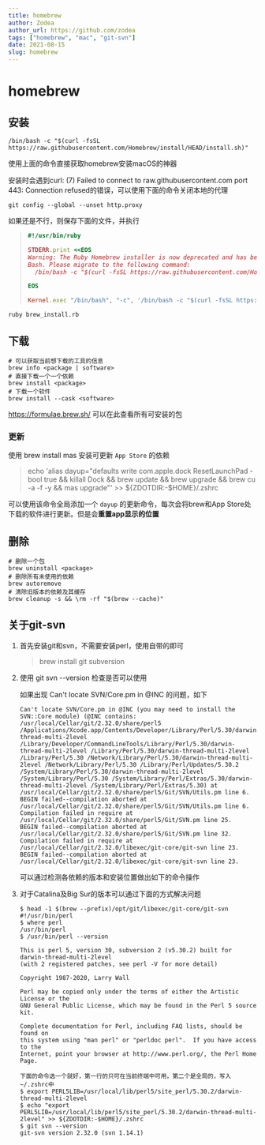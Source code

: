 ```yaml
---
title: homebrew
author: Zodea
author_url: https://github.com/zodea
tags: ["homebrew", "mac", "git-svn"]
date: 2021-08-15
slug: homebrew
---
```


# homebrew

## 安装

```shell
/bin/bash -c "$(curl -fsSL https://raw.githubusercontent.com/Homebrew/install/HEAD/install.sh)"
```

使用上面的命令直接获取homebrew安装macOS的神器

安装时会遇到curl: (7) Failed to connect to raw.githubusercontent.com port 443: Connection refused的错误，可以使用下面的命令关闭本地的代理

```shell
git config --global --unset http.proxy
```

如果还是不行，则保存下面的文件，并执行

> ```ruby
> #!/usr/bin/ruby
>
> STDERR.print <<EOS
> Warning: The Ruby Homebrew installer is now deprecated and has been rewritten in
> Bash. Please migrate to the following command:
>   /bin/bash -c "$(curl -fsSL https://raw.githubusercontent.com/Homebrew/install/HEAD/install.sh)"
>
> EOS
>
> Kernel.exec "/bin/bash", "-c", '/bin/bash -c "$(curl -fsSL https://raw.githubusercontent.com/Homebrew/install/HEAD/install.sh)"'
> ```

```shell
ruby brew_install.rb
```

<!--truncate-->

## 下载
```shell
# 可以获取当前想下载的工具的信息
brew info <package | software>
# 直接下载一个一个依赖
brew install <package>
# 下载一个软件
brew install --cask <software>
```

https://formulae.brew.sh/ 可以在此查看所有可安装的包

### 更新
使用 brew install mas 安装可更新 `App Store` 的依赖
> echo 'alias dayup="defaults write com.apple.dock ResetLaunchPad -bool true && killall Dock && brew update && brew upgrade && brew cu -a -f -y && mas upgrade"' >> ${ZDOTDIR:-$HOME}/.zshrc

可以使用该命令全局添加一个 `dayup` 的更新命令，每次会将brew和App Store处下载的软件进行更新。但是会**重置app显示的位置**

## 删除

```shell
# 删除一个包
brew uninstall <package>
# 删除所有未使用的依赖
brew autoremove
# 清除旧版本的依赖及其缓存
brew cleanup -s && \rm -rf "$(brew --cache)"
```





## 关于git-svn

1. 首先安装git和svn，不需要安装perl，使用自带的即可

   > brew install git subversion

2. 使用 git svn --version 检查是否可以使用

   如果出现 Can't locate SVN/Core.pm in @INC 的问题，如下

   ```
   Can't locate SVN/Core.pm in @INC (you may need to install the SVN::Core module) (@INC contains: /usr/local/Cellar/git/2.32.0/share/perl5 /Applications/Xcode.app/Contents/Developer/Library/Perl/5.30/darwin-thread-multi-2level /Library/Developer/CommandLineTools/Library/Perl/5.30/darwin-thread-multi-2level /Library/Perl/5.30/darwin-thread-multi-2level /Library/Perl/5.30 /Network/Library/Perl/5.30/darwin-thread-multi-2level /Network/Library/Perl/5.30 /Library/Perl/Updates/5.30.2 /System/Library/Perl/5.30/darwin-thread-multi-2level /System/Library/Perl/5.30 /System/Library/Perl/Extras/5.30/darwin-thread-multi-2level /System/Library/Perl/Extras/5.30) at /usr/local/Cellar/git/2.32.0/share/perl5/Git/SVN/Utils.pm line 6.
   BEGIN failed--compilation aborted at /usr/local/Cellar/git/2.32.0/share/perl5/Git/SVN/Utils.pm line 6.
   Compilation failed in require at /usr/local/Cellar/git/2.32.0/share/perl5/Git/SVN.pm line 25.
   BEGIN failed--compilation aborted at /usr/local/Cellar/git/2.32.0/share/perl5/Git/SVN.pm line 32.
   Compilation failed in require at /usr/local/Cellar/git/2.32.0/libexec/git-core/git-svn line 23.
   BEGIN failed--compilation aborted at /usr/local/Cellar/git/2.32.0/libexec/git-core/git-svn line 23.
   ```

   可以通过检测各依赖的版本和安装位置做出如下的命令操作

3. 对于Catalina及Big Sur的版本可以通过下面的方式解决问题

   ```
   $ head -1 $(brew --prefix)/opt/git/libexec/git-core/git-svn
   #!/usr/bin/perl
   $ where perl
   /usr/bin/perl
   $ /usr/bin/perl --version

   This is perl 5, version 30, subversion 2 (v5.30.2) built for darwin-thread-multi-2level
   (with 2 registered patches, see perl -V for more detail)

   Copyright 1987-2020, Larry Wall

   Perl may be copied only under the terms of either the Artistic License or the
   GNU General Public License, which may be found in the Perl 5 source kit.

   Complete documentation for Perl, including FAQ lists, should be found on
   this system using "man perl" or "perldoc perl".  If you have access to the
   Internet, point your browser at http://www.perl.org/, the Perl Home Page.

   下面的命令选一个就好，第一行的只可在当前终端中可用，第二个是全局的，写入~/.zshrc中
   $ export PERL5LIB=/usr/local/lib/perl5/site_perl/5.30.2/darwin-thread-multi-2level
   $ echo "export PERL5LIB=/usr/local/lib/perl5/site_perl/5.30.2/darwin-thread-multi-2level" >> ${ZDOTDIR:-$HOME}/.zshrc
   $ git svn --version
   git-svn version 2.32.0 (svn 1.14.1)
   ```

